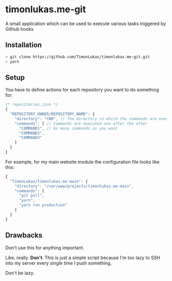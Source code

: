 # timonlukas.me-git
A small application which can be used to execute various tasks triggered by Github hooks

## Installation
```bash
> git clone https://github.com/TimonLukas/timonlukas.me-git.git
> yarn
```

## Setup
You have to define actions for each repository you want to do something for:

```javascript
/* repositories.json */
{
  "REPOSITORY_OWNER/REPOSITORY_NAME": {
    "directory": "CWD", // The directory in which the commands are executed
    "commands": [ // Commands are executed one after the other
      "COMMAND1", // As many commands as you want
      "COMMAND2",
      "COMMAND3"
    ]
  }
}
```

For example, for my main website module the configuration file looks like this:

```javascript
{
  "TimonLukas/timonlukas.me-main": {
    "directory": "/var/www/projects/timonlukas.me-main",
    "commands": [
      "git pull",
      "yarn",
      "yarn run production"
    ]
  }
}
```

## Drawbacks
Don't use this for anything important.

Like, really. **Don't**. This is just a simple script because I'm too lazy to SSH into my server every single time I push something.

Don't be lazy.